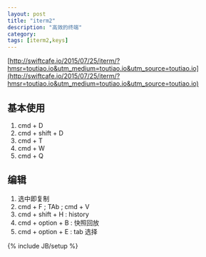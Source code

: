 ```yaml
---
layout: post
title: "iterm2"
description: "高效的终端"
category: 
tags: [iterm2,keys]
---
```


[http://swiftcafe.io/2015/07/25/iterm/?hmsr=toutiao.io&utm_medium=toutiao.io&utm_source=toutiao.io](http://swiftcafe.io/2015/07/25/iterm/?hmsr=toutiao.io&utm_medium=toutiao.io&utm_source=toutiao.io)

## 基本使用

1. cmd + D 
2. cmd + shift + D
3. cmd + T
4. cmd + W
5. cmd + Q

## 编辑

1.   选中即复制
2. cmd + F  ; TAb ; cmd + V
3. cmd + shift + H : history
4. cmd + option + B : 快照回放
5. cmd + option + E : tab 选择





{% include JB/setup %}
